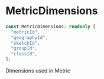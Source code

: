 # MetricDimensions

```ts
const MetricDimensions: readonly [
  "metricId",
  "geographyId",
  "sketchId",
  "groupId",
  "classId",
];
```

Dimensions used in Metric
